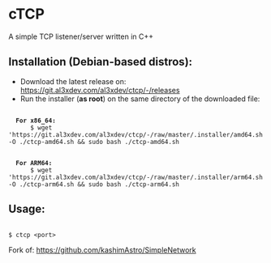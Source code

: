 # cTCP

A simple TCP listener/server written in C++

## Installation (Debian-based distros):
- Download the latest release on: https://git.al3xdev.com/al3xdev/ctcp/-/releases
- Run the installer (<b>as root</b>) on the same directory of the downloaded file:

<pre><code>
&nbsp;&nbsp;<b>For x86_64:</b>
&nbsp;&nbsp;&nbsp;&nbsp;&nbsp;&nbsp;$ wget 'https://git.al3xdev.com/al3xdev/ctcp/-/raw/master/.installer/amd64.sh' -O ./ctcp-amd64.sh && sudo bash ./ctcp-amd64.sh
</code></pre>

<pre><code>
&nbsp;&nbsp;<b>For ARM64:</b>
&nbsp;&nbsp;&nbsp;&nbsp;&nbsp;&nbsp;$ wget 'https://git.al3xdev.com/al3xdev/ctcp/-/raw/master/.installer/arm64.sh' -O ./ctcp-arm64.sh && sudo bash ./ctcp-arm64.sh
</code></pre>

## Usage:
<pre><code>
$ ctcp &ltport&gt
</code></pre>

Fork of: https://github.com/kashimAstro/SimpleNetwork